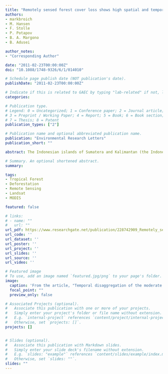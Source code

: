 ```yaml
---
title: "Remotely sensed forest cover loss shows high spatial and temporal variation across Sumatera and Kalimantan, Indonesia 2000–2008"
authors:
- markbroich
- M. Hansen
- F. Stolle
- P. Potapov
- B. A. Margono
- B. Adusei

author_notes:
- "Corresponding Author"

date: "2011-02-23T00:00:00Z"
doi: "10.1088/1748-9326/6/1/014010"

# Schedule page publish date (NOT publication's date).
publishDate: "2011-02-23T00:00:00Z"

# Indicate if this is related to GAEC by typing "lab-related" if not, leave blank
categories:

# Publication type.
# Legend: 0 = Uncategorized; 1 = Conference paper; 2 = Journal article;
# 3 = Preprint / Working Paper; 4 = Report; 5 = Book; 6 = Book section;
# 7 = Thesis; 8 = Patent
publication_types: ["2"]

# Publication name and optional abbreviated publication name.
publication: "Environmental Research Letters"
publication_short: ""

abstract: The Indonesian islands of Sumatera and Kalimantan (the Indonesian part of the island of Borneo) are a center of significant and rapid forest cover loss in the humid tropics with implications for carbon dynamics, biodiversity conservation, and local livelihoods. The aim of our research was to analyze and interpret annual trends of forest cover loss for different sub-regions of the study area. We mapped forest cover loss for 2000–2008 using multi-resolution remote sensing data from the Landsat enhanced thematic mapper plus (ETM +) and moderate resolution imaging spectroradiometer (MODIS) sensors and analyzed annual trends per island, province, and official land allocation zone. The total forest cover loss for Sumatera and Kalimantan 2000–2008 was 5.39 Mha, which represents 5.3% of the land area and 9.2% of the year 2000 forest cover of these two islands. At least 6.5% of all mapped forest cover loss occurred in land allocation zones prohibiting clearing. An additional 13.6% of forest cover loss occurred where clearing is legally restricted. The overall trend of forest cover loss increased until 2006 and decreased thereafter. The trends for Sumatera and Kalimantan were distinctly different, driven primarily by the trends of Riau and Central Kalimantan provinces, respectively. This analysis shows that annual mapping of forest cover change yields a clearer picture than a one-time overall national estimate. Monitoring forest dynamics is important for national policy makers, especially given the commitment of Indonesia to reducing greenhouse gas emissions as part of the reducing emissions from deforestation and forest degradation in developing countries initiative (REDD +). The improved spatio-temporal detail of forest change monitoring products will make it possible to target policies and projects in meeting this commitment. Accurate, annual forest cover loss maps will be integral to many REDD + objectives, including policy formulation, definition of baselines, detection of displacement, and the evaluation of the permanence of emission reduction.

# Summary. An optional shortened abstract.
summary: 

tags:
- Tropical Forest
- Deforestation
- Remote Sensing
- Landsat
- MODIS

featured: false

# links:
# - name: ""
#   url: ""
url_pdf: https://www.researchgate.net/publication/228742909_Remotely_sensed_forest_cover_loss_shows_high_spatial_and_temporal_variation_across_Sumatera_and_Kalimantan_Indonesia_2000-2008
url_code: ''
url_dataset: ''
url_poster: ''
url_project: ''
url_slides: ''
url_source: ''
url_video: ''

# Featured image
# To use, add an image named `featured.jpg/png` to your page's folder. 
image:
  caption: 'From the article, "Temporal disaggregation of the moderate spatial resolution forest cover loss map for Riau province, Sumatera. Landsat band 5 is displayed in grayscale with dark tones representing forest cover. Colors mark the year of MODIS-detected forest cover loss." '
  focal_point: ""
  preview_only: false

# Associated Projects (optional).
#   Associate this publication with one or more of your projects.
#   Simply enter your project's folder or file name without extension.
#   E.g. `internal-project` references `content/project/internal-project/index.md`.
#   Otherwise, set `projects: []`.
projects: []


# Slides (optional).
#   Associate this publication with Markdown slides.
#   Simply enter your slide deck's filename without extension.
#   E.g. `slides: "example"` references `content/slides/example/index.md`.
#   Otherwise, set `slides: ""`.
slides: ""
---
```



